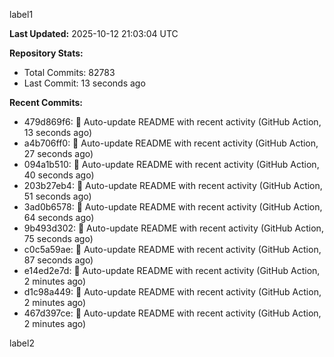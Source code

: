 
label1 
<!-- ACTIVITY_START -->
**Last Updated:** 2025-10-12 21:03:04 UTC

**Repository Stats:**
- Total Commits: 82783
- Last Commit: 13 seconds ago

**Recent Commits:**
- 479d869f6: 🤖 Auto-update README with recent activity (GitHub Action, 13 seconds ago)
- a4b706ff0: 🤖 Auto-update README with recent activity (GitHub Action, 27 seconds ago)
- 094a1b510: 🤖 Auto-update README with recent activity (GitHub Action, 40 seconds ago)
- 203b27eb4: 🤖 Auto-update README with recent activity (GitHub Action, 51 seconds ago)
- 3ad0b6578: 🤖 Auto-update README with recent activity (GitHub Action, 64 seconds ago)
- 9b493d302: 🤖 Auto-update README with recent activity (GitHub Action, 75 seconds ago)
- c0c5a59ae: 🤖 Auto-update README with recent activity (GitHub Action, 87 seconds ago)
- e14ed2e7d: 🤖 Auto-update README with recent activity (GitHub Action, 2 minutes ago)
- d1c98a449: 🤖 Auto-update README with recent activity (GitHub Action, 2 minutes ago)
- 467d397ce: 🤖 Auto-update README with recent activity (GitHub Action, 2 minutes ago)
<!-- ACTIVITY_END -->

label2
